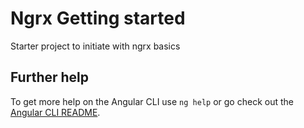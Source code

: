 # Ngrx Getting started

Starter project to initiate with ngrx basics

## Further help

To get more help on the Angular CLI use `ng help` or go check out the [Angular CLI README](https://github.com/angular/angular-cli/blob/master/README.md).
